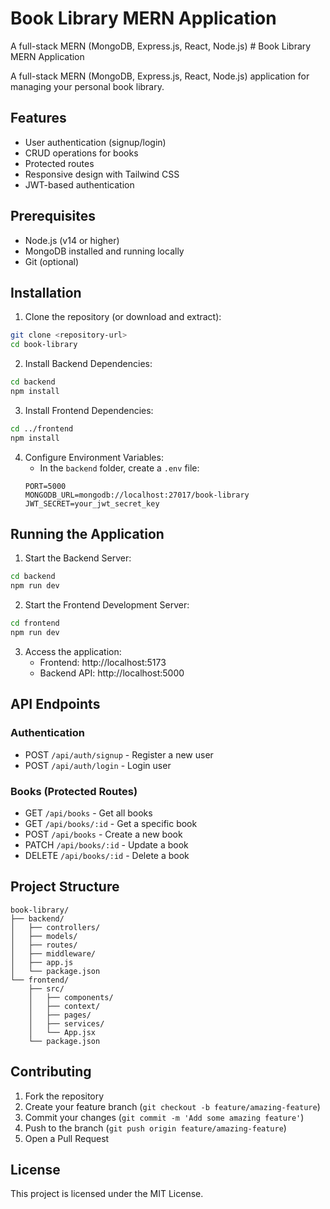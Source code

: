 # Book Library MERN Application

A full-stack MERN (MongoDB, Express.js, React, Node.js) <boltAction type="file" filePath="README.md"># Book Library MERN Application

A full-stack MERN (MongoDB, Express.js, React, Node.js) application for managing your personal book library.

## Features

- User authentication (signup/login)
- CRUD operations for books
- Protected routes
- Responsive design with Tailwind CSS
- JWT-based authentication

## Prerequisites

- Node.js (v14 or higher)
- MongoDB installed and running locally
- Git (optional)

## Installation

1. Clone the repository (or download and extract):
```bash
git clone <repository-url>
cd book-library
```

2. Install Backend Dependencies:
```bash
cd backend
npm install
```

3. Install Frontend Dependencies:
```bash
cd ../frontend
npm install
```

4. Configure Environment Variables:
   - In the `backend` folder, create a `.env` file:
   ```
   PORT=5000
   MONGODB_URL=mongodb://localhost:27017/book-library
   JWT_SECRET=your_jwt_secret_key
   ```

## Running the Application

1. Start the Backend Server:
```bash
cd backend
npm run dev
```

2. Start the Frontend Development Server:
```bash
cd frontend
npm run dev
```

3. Access the application:
   - Frontend: http://localhost:5173
   - Backend API: http://localhost:5000

## API Endpoints

### Authentication
- POST `/api/auth/signup` - Register a new user
- POST `/api/auth/login` - Login user

### Books (Protected Routes)
- GET `/api/books` - Get all books
- GET `/api/books/:id` - Get a specific book
- POST `/api/books` - Create a new book
- PATCH `/api/books/:id` - Update a book
- DELETE `/api/books/:id` - Delete a book

## Project Structure

```
book-library/
├── backend/
│   ├── controllers/
│   ├── models/
│   ├── routes/
│   ├── middleware/
│   ├── app.js
│   └── package.json
└── frontend/
    ├── src/
    │   ├── components/
    │   ├── context/
    │   ├── pages/
    │   ├── services/
    │   └── App.jsx
    └── package.json
```

## Contributing

1. Fork the repository
2. Create your feature branch (`git checkout -b feature/amazing-feature`)
3. Commit your changes (`git commit -m 'Add some amazing feature'`)
4. Push to the branch (`git push origin feature/amazing-feature`)
5. Open a Pull Request

## License

This project is licensed under the MIT License.